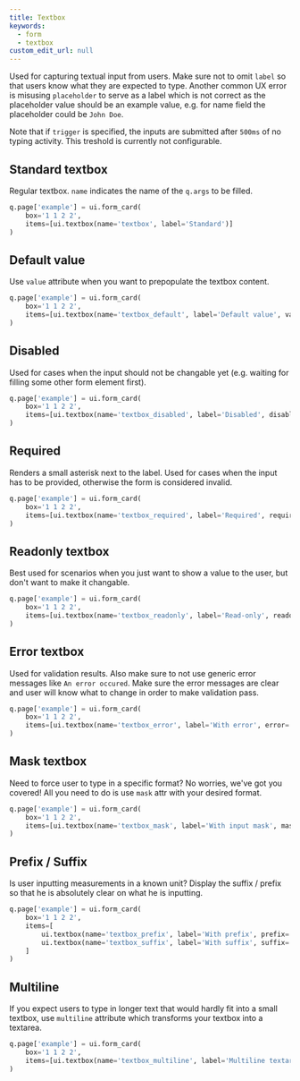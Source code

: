 ```yaml
---
title: Textbox
keywords:
  - form
  - textbox
custom_edit_url: null
---
```


Used for capturing textual input from users. Make sure not to omit `label` so that users
know what they are expected to type. Another common UX error is misusing `placeholder` to serve as
a label which is not correct as the placeholder value should be an example value, e.g. for name field
the placeholder could be `John Doe`.

Note that if `trigger` is specified, the inputs are submitted after `500ms` of no typing activity. This
treshold is currently not configurable.

## Standard textbox

Regular textbox. `name` indicates the name of the `q.args` to be filled.

```py
q.page['example'] = ui.form_card(
    box='1 1 2 2',
    items=[ui.textbox(name='textbox', label='Standard')]
)
```

## Default value

Use `value` attribute when you want to prepopulate the textbox content.

```py
q.page['example'] = ui.form_card(
    box='1 1 2 2',
    items=[ui.textbox(name='textbox_default', label='Default value', value='Default value')]
)
```

## Disabled

Used for cases when the input should not be changable yet (e.g. waiting for filling some other form element first).

```py
q.page['example'] = ui.form_card(
    box='1 1 2 2',
    items=[ui.textbox(name='textbox_disabled', label='Disabled', disabled=True)]
)
```

## Required

Renders a small asterisk next to the label. Used for cases when the input has to be provided,
otherwise the form is considered invalid.

```py
q.page['example'] = ui.form_card(
    box='1 1 2 2',
    items=[ui.textbox(name='textbox_required', label='Required', required=True)]
)
```

## Readonly textbox

Best used for scenarios when you just want to show a value to the user, but don't want to make it
changable.

```py
q.page['example'] = ui.form_card(
    box='1 1 2 2',
    items=[ui.textbox(name='textbox_readonly', label='Read-only', readonly=True)]
)
```

## Error textbox

Used for validation results. Also make sure to not use generic error messages like `An error occured`.
Make sure the error messages are clear and user will know what to change in order to make validation
pass.

```py
q.page['example'] = ui.form_card(
    box='1 1 2 2',
    items=[ui.textbox(name='textbox_error', label='With error', error='I have an error')]
)
```

## Mask textbox

Need to force user to type in a specific format? No worries, we've got you covered! All you need
to do is use `mask` attr with your desired format.

```py
q.page['example'] = ui.form_card(
    box='1 1 2 2',
    items=[ui.textbox(name='textbox_mask', label='With input mask', mask='(999) 999 - 9999')]
)
```

## Prefix / Suffix

Is user inputting measurements in a known unit? Display the suffix / prefix so that he is absolutely
clear on what he is inputting.

```py
q.page['example'] = ui.form_card(
    box='1 1 2 2',
    items=[
        ui.textbox(name='textbox_prefix', label='With prefix', prefix='http://'),
        ui.textbox(name='textbox_suffix', label='With suffix', suffix='cm'),
    ]
)
```

## Multiline

If you expect users to type in longer text that would hardly fit into a small textbox, use
`multiline` attribute which transforms your textbox into a textarea.

```py
q.page['example'] = ui.form_card(
    box='1 1 2 2',
    items=[ui.textbox(name='textbox_multiline', label='Multiline textarea', multiline=True)]
)
```
